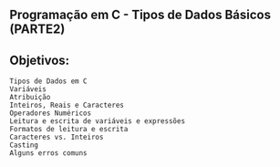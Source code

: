 ## Programação em C - Tipos de Dados Básicos (PARTE2)

## Objetivos:

    Tipos de Dados em C
    Variáveis
    Atribuição
    Inteiros, Reais e Caracteres
    Operadores Numéricos
    Leitura e escrita de variáveis e expressões
    Formatos de leitura e escrita
    Caracteres vs. Inteiros
    Casting
    Alguns erros comuns
